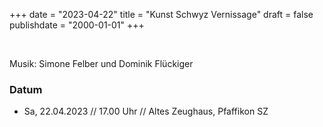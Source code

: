 ﻿+++
date = "2023-04-22"
title = "Kunst Schwyz Vernissage"
draft = false
publishdate = "2000-01-01"
+++

<br>

Musik: Simone Felber und Dominik Flückiger


### Datum

* Sa, 22.04.2023 // 17.00 Uhr // Altes Zeughaus, Pfaffikon SZ
